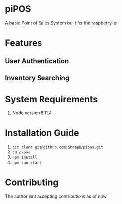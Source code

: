 # piPOS

A basic Point of Sales System built for the raspberry-pi

# Features

## User Authentication

## Inventory Searching

# System Requirements

1. Node version 8.11.4

# Installation Guide

1. `git clone git@github.com:SheepD/pipos.git`
2. `cd pipos`
3. `npm install`
4. `npm run start`

# Contributing
The author isnt accepting contributions as of now
